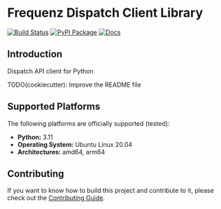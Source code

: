 # Frequenz Dispatch Client Library

[![Build Status](https://github.com/frequenz-floss/frequenz-client-dispatch-python/actions/workflows/ci.yaml/badge.svg)](https://github.com/frequenz-floss/frequenz-client-dispatch-python/actions/workflows/ci.yaml)
[![PyPI Package](https://img.shields.io/pypi/v/frequenz-dispatch-client)](https://pypi.org/project/frequenz-dispatch-client/)
[![Docs](https://img.shields.io/badge/docs-latest-informational)](https://frequenz-floss.github.io/frequenz-client-dispatch-python/)

## Introduction

Dispatch API client for Python

TODO(cookiecutter): Improve the README file

## Supported Platforms

The following platforms are officially supported (tested):

- **Python:** 3.11
- **Operating System:** Ubuntu Linux 20.04
- **Architectures:** amd64, arm64

## Contributing

If you want to know how to build this project and contribute to it, please
check out the [Contributing Guide](CONTRIBUTING.md).

